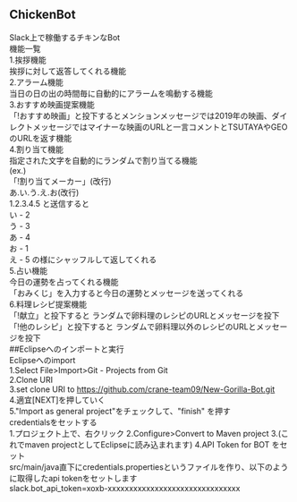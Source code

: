 ## ChickenBot
Slack上で稼働するチキンなBot  
機能一覧  
1.挨拶機能  
挨拶に対して返答してくれる機能  
2.アラーム機能  
当日の日の出の時間毎に自動的にアラームを鳴動する機能  
3.おすすめ映画提案機能  
「!おすすめ映画」と投下するとメンションメッセージでは2019年の映画、ダイレクトメッセージではマイナーな映画のURLと一言コメントとTSUTAYAやGEOのURLを返す機能  
4.割り当て機能   
指定された文字を自動的にランダムで割り当てる機能  
(ex.)  
「!割り当てメーカー」(改行)  
あ.い.う.え.お(改行)  
1.2.3.4.5     と送信すると  
い - 2  
う - 3  
あ - 4  
お - 1  
え - 5        の様にシャッフルして返してくれる  
5.占い機能  
今日の運勢を占ってくれる機能  
「おみくじ」を入力すると今日の運勢とメッセージを送ってくれる  
6.料理レシピ提案機能  
「!献立」と投下すると ランダムで卵料理のレシピのURLとメッセージを投下  
「!他のレシピ」と投下すると ランダムで卵料理以外のレシピのURLとメッセージを投下  
##Eclipseへのインポートと実行  
Eclipseへのimport  
1.Select File>Import>Git - Projects from Git  
2.Clone URI  
3.set clone URI to https://github.com/crane-team09/New-Gorilla-Bot.git  
4.適宜[NEXT]を押していく  
5."Import as general project"をチェックして、"finish" を押す  
credentialsをセットする  
1.プロジェクト上で、右クリック 2.Configure>Convert to Maven project 3.(これでmaven projectとしてEclipseに読み込まれます) 4.API Token for BOT をセット  
src/main/java直下にcredentials.propertiesというファイルを作り、以下のように取得したapi tokenをセットします  
slack.bot_api_token=xoxb-xxxxxxxxxxxxxxxxxxxxxxxxxxxxxxx  
